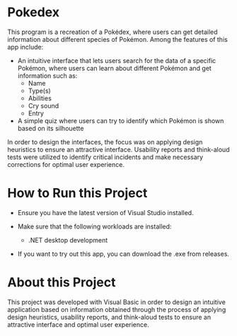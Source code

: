 # Pokedex

This program is a recreation of a Pokédex, where users can get detailed information about different species of Pokémon. Among the features of this app include:

- An intuitive interface that lets users search for the data of a specific Pokémon, where users can learn about different Pokémon and get information such as:
    - Name
    - Type(s)
    - Abilities
    - Cry sound
    - Entry
- A simple quiz where users can try to identify which Pokémon is shown based on its silhouette

In order to design the interfaces, the focus was on applying design heuristics to ensure an attractive interface. Usability reports and think-aloud tests were utilized to identify critical incidents and make necessary corrections for optimal user experience.

# How to Run this Project

- Ensure you have the latest version of Visual Studio installed.

- Make sure that the following workloads are installed:
  - .NET desktop development

- If you want to try out this app, you can download the .exe from releases.

# About this Project

This project was developed with Visual Basic in order to design an intuitive application based on information obtained through the process of applying design heuristics, usability reports, and think-aloud tests to ensure an attractive interface and optimal user experience.